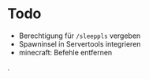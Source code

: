 # Todo
* Berechtigung für `/sleeppls` vergeben
* Spawninsel in Servertools integrieren
* minecraft: Befehle entfernen

.